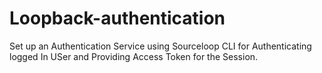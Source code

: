# Loopback-authentication
Set up an Authentication Service using Sourceloop CLI for Authenticating logged In USer and Providing Access Token for the Session.
